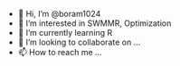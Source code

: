 - 👋 Hi, I’m @boram1024
- 👀 I’m interested in SWMMR, Optimization
- 🌱 I’m currently learning R
- 💞️ I’m looking to collaborate on ...
- 📫 How to reach me ...

<!---
boram1024/boram1024 is a ✨ special ✨ repository because its `README.md` (this file) appears on your GitHub profile.
You can click the Preview link to take a look at your changes.
--->
